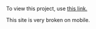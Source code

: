 To view this project, use [this link.](https://htmlpreview.github.io/?https://github.com/UnbannableGT/FreeCodeCampProjects/blob/main/FinishedProjects/SuperNinjaWarehouse/superNinjaWarehouse.html)

This site is very broken on mobile.